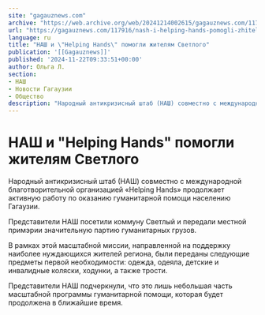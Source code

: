 ```yaml
---
site: "gagauznews.com"
archive: "https://web.archive.org/web/20241214002615/gagauznews.com/117916/nash-i-helping-hands-pomogli-zhitelyam-svetlogo.html"
url: "https://gagauznews.com/117916/nash-i-helping-hands-pomogli-zhitelyam-svetlogo.html"
language: ru
title: "НАШ и \"Helping Hands\" помогли жителям Светлого"
publication: '[[Gagauznews]]'
published: '2024-11-22T09:33:51+00:00'
author: Ольга Л.
section:
- НАШ
- Новости Гагаузии
- Общество
description: "Народный антикризисный штаб (НАШ) совместно с международной благотворительной организацией «Helping Hands» продолжает активную работу по оказанию гуманитарной помощи населению Гагаузии. Представители НАШ посетили коммуну Светлый и передали местной примэрии значительную партию гуманитарных грузов. В рамках этой масштабной миссии, направленной на поддержку наиболее нуждающихся жителей региона, были переданы следующие предметы первой необходимости: одежда, одеяла, детские и инвалидные коляски, ходунки, а также трости. Представители НАШ подчеркнули, что это лишь небольшая часть масштабной программы гуманитарной помощи, которая будет продолжена в ближайшие время."
---
```


# НАШ и "Helping Hands" помогли жителям Светлого

Народный антикризисный штаб (НАШ) совместно с международной благотворительной организацией «Helping Hands» продолжает активную работу по оказанию гуманитарной помощи населению Гагаузии.

Представители НАШ посетили коммуну Светлый и передали местной примэрии значительную партию гуманитарных грузов.

В рамках этой масштабной миссии, направленной на поддержку наиболее нуждающихся жителей региона, были переданы следующие предметы первой необходимости: одежда, одеяла, детские и инвалидные коляски, ходунки, а также трости.

Представители НАШ подчеркнули, что это лишь небольшая часть масштабной программы гуманитарной помощи, которая будет продолжена в ближайшие время.